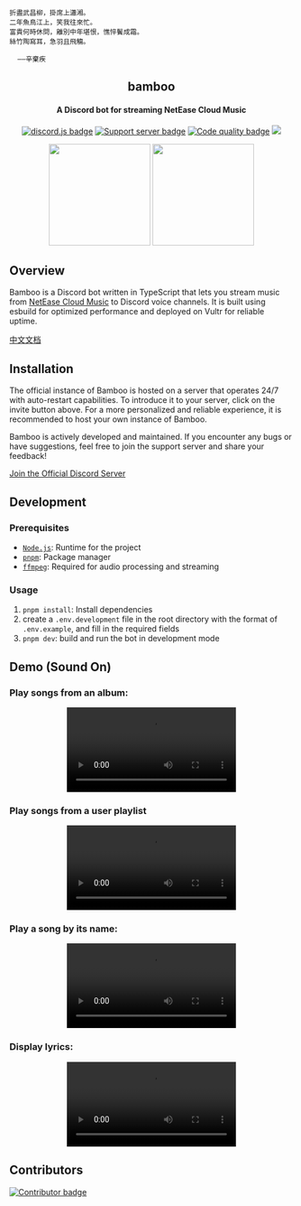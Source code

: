 ```
折盡武昌柳，掛席上瀟湘。
二年魚鳥江上，笑我往來忙。
富貴何時休問，離別中年堪恨，憔悴鬢成霜。
絲竹陶寫耳，急羽且飛觴。

  ——辛棄疾
```

<h2 align="center">bamboo</h2>

<h4 align="center">A Discord bot for streaming NetEase Cloud Music</h4>

<p align="center">
  <a href="https://github.com/discordjs"><img src="https://img.shields.io/badge/discord.js-v14.16.3-f7df1e.svg?logo=pnpm" alt="discord.js badge" /></a>
  <a href="https://discord.gg/yYrT6qfy"><img src="https://img.shields.io/discord/966754695123177554.svg?logo=discord&colorB=7289DA&label=Support&logoColor=FAFAFA" alt="Support server badge"/></a>
  <a href="https://www.codefactor.io/repository/github/k27dong/bamboo"><img src="https://img.shields.io/codefactor/grade/github/k27dong/bamboo/master?logo=CodeFactor"  alt="Code quality badge"/></a>
  <a href="https://top.gg/bot/899025207161929768"><img src="https://top.gg/api/widget/servers/899025207161929768.svg"></a>
</p>

<p align="center">
  <a href="https://discord.com/api/oauth2/authorize?client_id=899025207161929768&permissions=8&scope=bot%20applications.commands"><img src="https://github.com/user-attachments/assets/c2c55d9c-a410-41dd-9713-07a4356e3952" width="180"/></a>
  <a href="https://www.buymeacoffee.com/kefan"><img src="https://github.com/user-attachments/assets/2c8af35e-e09a-481d-a25e-a9c778359ae2" width="180"/></a>
</p>

## Overview

Bamboo is a Discord bot written in TypeScript that lets you stream music from [NetEase Cloud Music](https://music.163.com/) to Discord voice channels. It is built using esbuild for optimized performance and deployed on Vultr for reliable uptime.

[中文文档](https://github.com/k27dong/bamboo/blob/master/README_CN.md)

## Installation

The official instance of Bamboo is hosted on a server that operates 24/7 with auto-restart capabilities. To introduce it to your server, click on the invite button above. For a more personalized and reliable experience, it is recommended to host your own instance of Bamboo.

Bamboo is actively developed and maintained. If you encounter any bugs or have suggestions, feel free to join the support server and share your feedback!

[Join the Official Discord Server](https://discord.gg/p6F32GejZT)

## Development

### Prerequisites

- [`Node.js`]: Runtime for the project
- [`pnpm`]: Package manager
- [`ffmpeg`]: Required for audio processing and streaming

### Usage

1. `pnpm install`: Install dependencies
2. create a `.env.development` file in the root directory with the format of `.env.example`, and fill in the required fields
3. `pnpm dev`: build and run the bot in development mode

## Demo (Sound On)

### Play songs from an album:

<div align="center">
  <video src="https://github.com/user-attachments/assets/2ce8fdde-f4db-4fb8-a317-17b662bf1828"/>
</div>

### Play songs from a user playlist

<div align="center">
  <video src="https://github.com/user-attachments/assets/191fe1c0-6879-4523-be01-f0ca9ac1128b"/>
</div>

### Play a song by its name:

<div align="center">
  <video src="https://github.com/user-attachments/assets/6c5d0b8d-6371-4756-8b1c-26e3e32e26e0"/>
</div>

### Display lyrics:

<div align="center">
  <video src="https://github.com/user-attachments/assets/f13f4f1f-b4d3-44b2-932d-decbb96d2cad"/>
</div>


## Contributors

<a href="https://github.com/k27dong/bamboo/graphs/contributors">
  <img src="https://contrib.rocks/image?repo=k27dong/bamboo"  alt="Contributor badge"/>
</a>

[`node.js`]: https://nodejs.org/en/download
[`pnpm`]: https://pnpm.io/installation
[`ffmpeg`]: https://ffmpeg.org/

